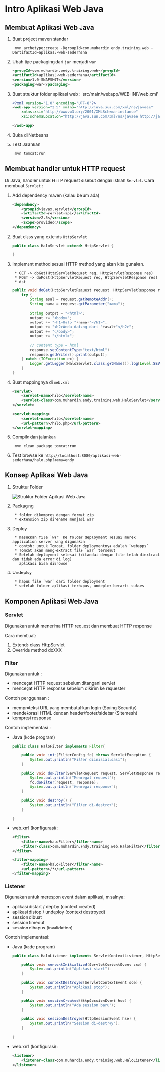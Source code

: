 # Intro Aplikasi Web Java #

## Membuat Aplikasi Web Java ##

1. Buat project maven standar

        mvn archetype:create -DgroupId=com.muhardin.endy.training.web -DartifactId=aplikasi-web-sederhana

2. Ubah tipe packaging dari `jar` menjadi `war`

    ```xml
    <groupId>com.muhardin.endy.training.web</groupId>
    <artifactId>aplikasi-web-sederhana</artifactId>
    <version>1.0-SNAPSHOT</version>
    <packaging>war</packaging>
    ```

3. Buat struktur folder aplikasi web : `src/main/webapp/WEB-INF/web.xml'

    ```xml
    <?xml version="1.0" encoding="UTF-8"?>
    <web-app version="2.5" xmlns="http://java.sun.com/xml/ns/javaee"
        xmlns:xsi="http://www.w3.org/2001/XMLSchema-instance"
        xsi:schemaLocation="http://java.sun.com/xml/ns/javaee http://java.sun.com/xml/ns/javaee/web-app_2_5.xsd">

    </web-app>
    ```

4. Buka di Netbeans

5. Test Jalankan

        mvn tomcat:run

## Membuat handler untuk HTTP request ##

Di Java, handler untuk HTTP request disebut dengan istilah `Servlet`. 
Cara membuat `Servlet` :

1. Add dependency maven (kalau belum ada)

    ```xml
    <dependency>
        <groupId>javax.servlet</groupId>
        <artifactId>servlet-api</artifactId>
        <version>2.5</version>
        <scope>provided</scope>
    </dependency>
    ```

2. Buat class yang extends `HttpServlet`

    ```java
    public class HaloServlet extends HttpServlet {
    
    }
    ```

3. Implement method sesuai HTTP method yang akan kita gunakan. 

        * GET -> doGet(HttpServletRequest req, HttpServletResponse res)
        * POST -> doPost(HttpServletRequest req, HttpServletResponse res)
        * dst

    ```java
    public void doGet(HttpServletRequest request, HttpServletResponse response) {
        try {
            String asal = request.getRemoteAddr();
            String nama = request.getParameter("nama");
                    
            String output = "<html>";
            output += "<body>";
            output += "<h1>Halo "+nama+"</h1>";
            output += "<h2>Anda datang dari "+asal+"</h2>";
            output += "</body>";
            output += "</html>";
            
            // content type = html
            response.setContentType("text/html");
            response.getWriter().print(output);
        } catch (IOException ex) {
            Logger.getLogger(HaloServlet.class.getName()).log(Level.SEVERE, null, ex);
        }
    }
    ```

4. Buat mappingnya di `web.xml`

    ```xml
    <servlet>
        <servlet-name>halo</servlet-name>
        <servlet-class>com.muhardin.endy.training.web.HaloServlet</servlet-class>
    </servlet>
    
    <servlet-mapping>
        <servlet-name>halo</servlet-name>
        <url-pattern>/halo.php</url-pattern>
    </servlet-mapping>
    ```

5. Compile dan jalankan

        mvn clean package tomcat:run

6. Test browse ke `http://localhost:8080/aplikasi-web-sederhana/halo.php?nama=endy`


## Konsep Aplikasi Web Java ##

1. Struktur Folder

    ![Struktur Folder Aplikasi Web Java](img/struktur-folder-web-java.png?raw=true)

2. Packaging

        * folder dikompres dengan format zip
        * extension zip direname menjadi war

3. Deploy

        * masukkan file `war` ke folder deployment sesuai merek application server yang digunakan
        * contoh: untuk Tomcat, folder deploymentnya adalah `webapps`
        * Tomcat akan meng-extract file `war` tersebut
        * Setelah deployment selesai (ditandai dengan file telah diextract dan tidak ada error di log)
          aplikasi bisa dibrowse

4. Undeploy

        * hapus file `war` dari folder deployment
        * setelah folder aplikasi terhapus, undeploy berarti sukses


## Komponen Aplikasi Web Java ##

### Servlet ###

Digunakan untuk menerima HTTP request dan membuat HTTP response

Cara membuat: 

1. Extends class HttpServlet
2. Override method doXXX

### Filter ###

Digunakan untuk : 

* mencegat HTTP request sebelum ditangani servlet
* mencegat HTTP response sebelum dikirim ke requester

Contoh penggunaan : 

* memproteksi URL yang membutuhkan login (Spring Security)
* mendekorasi HTML dengan header/footer/sidebar (Sitemesh)
* kompresi response

Contoh implementasi : 

* Java (kode program)

    ```java
    public class HaloFilter implements Filter{

        public void init(FilterConfig fc) throws ServletException {
            System.out.println("Filter diinisialisasi");
        }

        public void doFilter(ServletRequest request, ServletResponse response, FilterChain fc) throws IOException, ServletException {
            System.out.println("Mencegat request");
            fc.doFilter(request, response);
            System.out.println("Mencegat response");
        }

        public void destroy() {
            System.out.println("Filter di-destroy");
        }
        
    }
    ```

* web.xml (konfigurasi) :

    ```xml
    <filter>
        <filter-name>haloFilter</filter-name>
        <filter-class>com.muhardin.endy.training.web.HaloFilter</filter-class>
    </filter>
    
    <filter-mapping>
        <filter-name>haloFilter</filter-name>
        <url-pattern>/*</url-pattern>
    </filter-mapping>
    ```

### Listener ###

Digunakan untuk merespon event dalam aplikasi, misalnya: 

* aplikasi distart / deploy (context created)
* aplikasi distop / undeploy (context destroyed)
* session dibuat
* session timeout
* session dihapus (invalidation)


Contoh implementasi:

* Java (kode program)

    ```java
    public class HaloListener implements ServletContextListener, HttpSessionListener{

        public void contextInitialized(ServletContextEvent sce) {
            System.out.println("Aplikasi start");
        }

        public void contextDestroyed(ServletContextEvent sce) {
            System.out.println("Aplikasi stop");
        }

        public void sessionCreated(HttpSessionEvent hse) {
            System.out.println("Ada session baru");
        }

        public void sessionDestroyed(HttpSessionEvent hse) {
            System.out.println("Session di-destroy");
        }
        
    }
    ```

* web.xml (konfigurasi) :

    ```xml
    <listener>
        <listener-class>com.muhardin.endy.training.web.HaloListener</listener-class>
    </listener>
    ```










